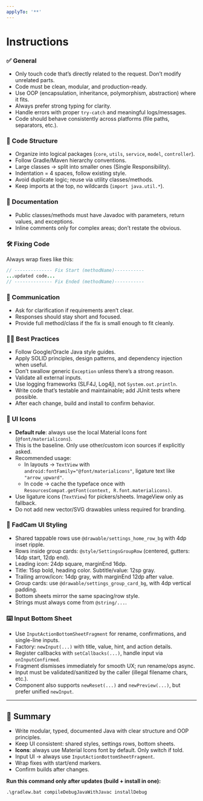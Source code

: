 ```yaml
---
applyTo: '**'
---
```


# Instructions

### ✅ General
- Only touch code that’s directly related to the request. Don’t modify unrelated parts.  
- Code must be clean, modular, and production-ready.  
- Use OOP (encapsulation, inheritance, polymorphism, abstraction) where it fits.  
- Always prefer strong typing for clarity.  
- Handle errors with proper `try-catch` and meaningful logs/messages.  
- Code should behave consistently across platforms (file paths, separators, etc.).

### 🧱 Code Structure
- Organize into logical packages (`core`, `utils`, `service`, `model`, `controller`).  
- Follow Gradle/Maven hierarchy conventions.  
- Large classes → split into smaller ones (Single Responsibility).  
- Indentation = 4 spaces, follow existing style.  
- Avoid duplicate logic; reuse via utility classes/methods.  
- Keep imports at the top, no wildcards (`import java.util.*`).

### 📃 Documentation
- Public classes/methods must have Javadoc with parameters, return values, and exceptions.  
- Inline comments only for complex areas; don’t restate the obvious.

### 🛠️ Fixing Code
Always wrap fixes like this:
```java
// -------------- Fix Start (methodName)-----------
...updated code...
// -------------- Fix Ended (methodName)-----------
```

### 🧠 Communication
- Ask for clarification if requirements aren’t clear.  
- Responses should stay short and focused.  
- Provide full method/class if the fix is small enough to fit cleanly.

### 🧑‍💻 Best Practices
- Follow Google/Oracle Java style guides.  
- Apply SOLID principles, design patterns, and dependency injection when useful.  
- Don’t swallow generic `Exception` unless there’s a strong reason.  
- Validate all external inputs.  
- Use logging frameworks (SLF4J, Log4j), not `System.out.println`.  
- Write code that’s testable and maintainable; add JUnit tests where possible.  
- After each change, build and install to confirm behavior.

### 🎯 UI Icons
- **Default rule**: always use the local Material Icons font (`@font/materialicons`).  
- This is the baseline. Only use other/custom icon sources if explicitly asked.  
- Recommended usage:  
  - In layouts → `TextView` with `android:fontFamily="@font/materialicons"`, ligature text like `"arrow_upward"`.  
  - In code → cache the typeface once with `ResourcesCompat.getFont(context, R.font.materialicons)`.  
- Use ligature icons (`TextView`) for pickers/sheets. ImageView only as fallback.  
- Do not add new vector/SVG drawables unless required for branding.

### 🎨 FadCam UI Styling
- Shared tappable rows use `@drawable/settings_home_row_bg` with 4dp inset ripple.  
- Rows inside group cards: `@style/SettingsGroupRow` (centered, gutters: 14dp start, 12dp end).  
- Leading icon: 24dp square, marginEnd 16dp.  
- Title: 15sp bold, heading color. Subtitle/value: 12sp gray.  
- Trailing arrow/icon: 14dp gray, with marginEnd 12dp after value.  
- Group cards: use `@drawable/settings_group_card_bg`, with 4dp vertical padding.  
- Bottom sheets mirror the same spacing/row style.  
- Strings must always come from `@string/...`.

### ⌨️ Input Bottom Sheet
- Use `InputActionBottomSheetFragment` for rename, confirmations, and single-line inputs.  
- Factory: `newInput(...)` with title, value, hint, and action details.  
- Register callbacks with `setCallbacks(...)`, handle input via `onInputConfirmed`.  
- Fragment dismisses immediately for smooth UX; run rename/ops async.  
- Input must be validated/sanitized by the caller (illegal filename chars, etc.).  
- Component also supports `newReset(...)` and `newPreview(...)`, but prefer unified `newInput`.

---

## 🚀 Summary
- Write modular, typed, documented Java with clear structure and OOP principles.  
- Keep UI consistent: shared styles, settings rows, bottom sheets.  
- **Icons**: always use Material Icons font by default. Only switch if told.  
- Input UI → always use `InputActionBottomSheetFragment`.  
- Wrap fixes with start/end markers.  
- Confirm builds after changes.  

**Run this command only after updates (build + install in one):**  
```
.\gradlew.bat compileDebugJavaWithJavac installDebug
```
